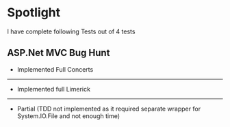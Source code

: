 Spotlight
=========


I have complete following Tests out of 4 tests

ASP.Net MVC Bug Hunt
--------------------
 - Implemented Full
Concerts
--------
 - Implemented full
Limerick
---------
 - Partial (TDD not implemented as it required separate wrapper for System.IO.File and not enough time)
